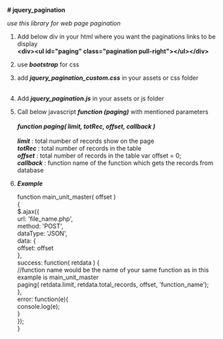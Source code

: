 <b># jquery_pagination</b>

<i>use this library for web page pagination</i>

1. Add below div in your html where you want the paginations links to be display <br>
  <b>&lt;div&gt;&lt;ul id="paging" class="pagination pull-right"&gt;&lt;/ul&gt;&lt;/div&gt;</b><br>

2. use <b><i>bootstrap</i></b> for css
3. add <b><i>jquery_pagination_custom.css</i></b> in your assets or css folder<br><br>
4. Add <b><i>jquery_pagination.js</i></b> in your assets or js folder<br>
5. Call below javascript <b><i>function (paging)</i></b> with mentioned parameters<br><br>
  <b><i>function paging( limit, totRec, offset, callback )</i></b><br><br>
  <b><i>limit</i></b>    :  total number of records show on the page <br>
  <b><i>totRec</i></b>   :  total number of records in the table <br>
  <b><i>offset</i></b>   :  total number of records in the table  var offset = 0; <br>
  <b><i>callback</i></b> :  function name of the function which gets the records from database <br>

5. <b><i>Example</i></b>
    
    function main_unit_master( offset )<br>
    {<br>
    	$.ajax({<br>
    		url: 'file_name.php',<br>
    		method: 'POST',<br>
    		dataType: 'JSON',<br>
    		data: {<br>
    			offset: offset<br>
    		},<br>
    		success: function( retdata ) {<br>
          //function name would be the name of your same function as in this example is main_unit_master<br>
    			paging( retdata.limit, retdata.total_records, offset, 'function_name'); <br>
    		},<br>
    		error: function(e){<br>
    			console.log(e);<br>
    		}<br>
    	});<br>
    }
    
